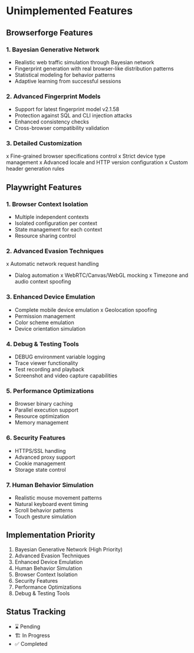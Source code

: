 # Unimplemented Features

## Browserforge Features

### 1. Bayesian Generative Network
- Realistic web traffic simulation through Bayesian network
- Fingerprint generation with real browser-like distribution patterns
- Statistical modeling for behavior patterns
- Adaptive learning from successful sessions

### 2. Advanced Fingerprint Models
- Support for latest fingerprint model v2.1.58
- Protection against SQL and CLI injection attacks
- Enhanced consistency checks
- Cross-browser compatibility validation

### 3. Detailed Customization
x Fine-grained browser specifications control
x Strict device type management
x Advanced locale and HTTP version configuration
x Custom header generation rules

## Playwright Features

### 1. Browser Context Isolation
- Multiple independent contexts
- Isolated configuration per context
- State management for each context
- Resource sharing control

### 2. Advanced Evasion Techniques
x Automatic network request handling
- Dialog automation
x WebRTC/Canvas/WebGL mocking
x Timezone and audio context spoofing

### 3. Enhanced Device Emulation
- Complete mobile device emulation
x Geolocation spoofing
- Permission management
- Color scheme emulation
- Device orientation simulation

### 4. Debug & Testing Tools
- DEBUG environment variable logging
- Trace viewer functionality
- Test recording and playback
- Screenshot and video capture capabilities

### 5. Performance Optimizations
- Browser binary caching
- Parallel execution support
- Resource optimization
- Memory management

### 6. Security Features
- HTTPS/SSL handling
- Advanced proxy support
- Cookie management
- Storage state control

### 7. Human Behavior Simulation
- Realistic mouse movement patterns
- Natural keyboard event timing
- Scroll behavior patterns
- Touch gesture simulation

## Implementation Priority
1. Bayesian Generative Network (High Priority)
2. Advanced Evasion Techniques
3. Enhanced Device Emulation
4. Human Behavior Simulation
5. Browser Context Isolation
6. Security Features
7. Performance Optimizations
8. Debug & Testing Tools

## Status Tracking
- ⌛ Pending
- 🏗️ In Progress
- ✅ Completed 